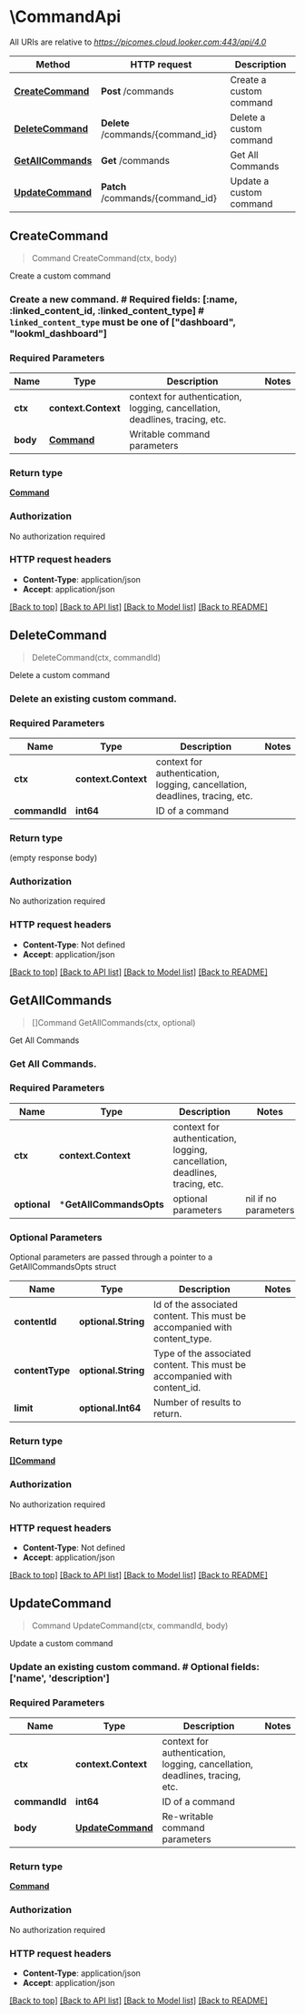 # \CommandApi

All URIs are relative to *https://picomes.cloud.looker.com:443/api/4.0*

Method | HTTP request | Description
------------- | ------------- | -------------
[**CreateCommand**](CommandApi.md#CreateCommand) | **Post** /commands | Create a custom command
[**DeleteCommand**](CommandApi.md#DeleteCommand) | **Delete** /commands/{command_id} | Delete a custom command
[**GetAllCommands**](CommandApi.md#GetAllCommands) | **Get** /commands | Get All Commands
[**UpdateCommand**](CommandApi.md#UpdateCommand) | **Patch** /commands/{command_id} | Update a custom command



## CreateCommand

> Command CreateCommand(ctx, body)

Create a custom command

### Create a new command. # Required fields: [:name, :linked_content_id, :linked_content_type] # `linked_content_type` must be one of [\"dashboard\", \"lookml_dashboard\"] # 

### Required Parameters


Name | Type | Description  | Notes
------------- | ------------- | ------------- | -------------
**ctx** | **context.Context** | context for authentication, logging, cancellation, deadlines, tracing, etc.
**body** | [**Command**](Command.md)| Writable command parameters | 

### Return type

[**Command**](Command.md)

### Authorization

No authorization required

### HTTP request headers

- **Content-Type**: application/json
- **Accept**: application/json

[[Back to top]](#) [[Back to API list]](../README.md#documentation-for-api-endpoints)
[[Back to Model list]](../README.md#documentation-for-models)
[[Back to README]](../README.md)


## DeleteCommand

> DeleteCommand(ctx, commandId)

Delete a custom command

### Delete an existing custom command. 

### Required Parameters


Name | Type | Description  | Notes
------------- | ------------- | ------------- | -------------
**ctx** | **context.Context** | context for authentication, logging, cancellation, deadlines, tracing, etc.
**commandId** | **int64**| ID of a command | 

### Return type

 (empty response body)

### Authorization

No authorization required

### HTTP request headers

- **Content-Type**: Not defined
- **Accept**: application/json

[[Back to top]](#) [[Back to API list]](../README.md#documentation-for-api-endpoints)
[[Back to Model list]](../README.md#documentation-for-models)
[[Back to README]](../README.md)


## GetAllCommands

> []Command GetAllCommands(ctx, optional)

Get All Commands

### Get All Commands. 

### Required Parameters


Name | Type | Description  | Notes
------------- | ------------- | ------------- | -------------
**ctx** | **context.Context** | context for authentication, logging, cancellation, deadlines, tracing, etc.
 **optional** | ***GetAllCommandsOpts** | optional parameters | nil if no parameters

### Optional Parameters

Optional parameters are passed through a pointer to a GetAllCommandsOpts struct


Name | Type | Description  | Notes
------------- | ------------- | ------------- | -------------
 **contentId** | **optional.String**| Id of the associated content. This must be accompanied with content_type. | 
 **contentType** | **optional.String**| Type of the associated content. This must be accompanied with content_id. | 
 **limit** | **optional.Int64**| Number of results to return. | 

### Return type

[**[]Command**](Command.md)

### Authorization

No authorization required

### HTTP request headers

- **Content-Type**: Not defined
- **Accept**: application/json

[[Back to top]](#) [[Back to API list]](../README.md#documentation-for-api-endpoints)
[[Back to Model list]](../README.md#documentation-for-models)
[[Back to README]](../README.md)


## UpdateCommand

> Command UpdateCommand(ctx, commandId, body)

Update a custom command

### Update an existing custom command. # Optional fields: ['name', 'description'] # 

### Required Parameters


Name | Type | Description  | Notes
------------- | ------------- | ------------- | -------------
**ctx** | **context.Context** | context for authentication, logging, cancellation, deadlines, tracing, etc.
**commandId** | **int64**| ID of a command | 
**body** | [**UpdateCommand**](UpdateCommand.md)| Re-writable command parameters | 

### Return type

[**Command**](Command.md)

### Authorization

No authorization required

### HTTP request headers

- **Content-Type**: application/json
- **Accept**: application/json

[[Back to top]](#) [[Back to API list]](../README.md#documentation-for-api-endpoints)
[[Back to Model list]](../README.md#documentation-for-models)
[[Back to README]](../README.md)

